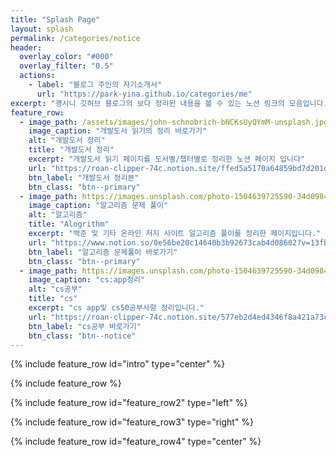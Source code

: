 ```yaml
---
title: "Splash Page"
layout: splash
permalink: /categories/notice
header:
  overlay_color: "#000"
  overlay_filter: "0.5"
  actions:
    - label: "블로그 주인의 자기소개서"
      url: "https://park-yina.github.io/categories/me"
excerpt: "괭시니 깃허브 블로그의 보다 정리된 내용을 볼 수 있는 노션 링크의 모음입니다."
feature_row:
  - image_path: /assets/images/john-schnobrich-bNCKsUyQYmM-unsplash.jpg
    image_caption: "개발도서 읽기의 정리 바로가기"
    alt: "개발도서 정리"
    title: "개발도서 정리"
    excerpt: "개발도서 읽기 페이지를 도서별/챕터별로 정리한 노션 페이지 입니다"
    url: "https://roan-clipper-74c.notion.site/ffed5a5170a64859bd7d201d8e002dcd?v=df837f84b22248dda5227b24d7db340b"
    btn_label: "개발도서 정리본"
    btn_class: "btn--primary"
  - image_path: https://images.unsplash.com/photo-1504639725590-34d0984388bd?q=80&w=2574&auto=format&fit=crop&ixlib=rb-4.0.3&ixid=M3wxMjA3fDB8MHxwaG90by1wYWdlfHx8fGVufDB8fHx8fA%3D%3D
    image_caption: "알고리즘 문제 풀이"
    alt: "알고리즘"
    title: "Alogrithm"
    excerpt: "백준 및 기타 온라인 저지 사이트 알고리즘 풀이를 정리한 페이지입니다."
    url: "https://www.notion.so/0e56be20c14640b3b92673cab4d08602?v=13fbd28324c54759a28b3d95a8633d6f"
    btn_label: "알고리즘 문제풀이 바로가기"
    btn_class: "btn--primary"
  - image_path: https://images.unsplash.com/photo-1504639725590-34d0984388bd?q=80&w=2574&auto=format&fit=crop&ixlib=rb-4.0.3&ixid=M3wxMjA3fDB8MHxwaG90by1wYWdlfHx8fGVufDB8fHx8fA%3D%3D
    image_caption: "cs:app정리"
    alt: "cs공부"
    title: "cs"
    excerpt: "cs app및 cs50공부사항 정리입니다."
    url: "https://roan-clipper-74c.notion.site/577eb2d4ed4346f8a421a73c8df6975e"
    btn_label: "cs공부 바로가기"
    btn_class: "btn--notice"
---
```


{% include feature_row id="intro" type="center" %}

{% include feature_row %}

{% include feature_row id="feature_row2" type="left" %}

{% include feature_row id="feature_row3" type="right" %}

{% include feature_row id="feature_row4" type="center" %}